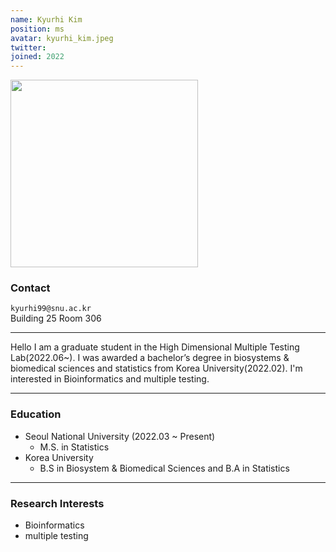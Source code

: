 ```yaml
---
name: Kyurhi Kim
position: ms
avatar: kyurhi_kim.jpeg
twitter:
joined: 2022
---
```


<img width="300" src="{{site.baseurl}}/images/people/{{page.avatar}}" data-action="zoom">

### Contact

<i class="fa fa-envelope-o"></i>  `kyurhi99@snu.ac.kr`<br>
<i class="fa fa-building"></i> Building 25 Room 306 <br> 

<hr>

Hello I am a graduate student in the High Dimensional Multiple Testing Lab(2022.06~). I was awarded a bachelor’s degree in biosystems & biomedical sciences and statistics  from Korea University(2022.02). I'm interested in Bioinformatics and multiple testing.

<hr>

### Education

* Seoul National University (2022.03 ~ Present)
    - M.S. in Statistics
* Korea University 
    - B.S in Biosystem & Biomedical Sciences and B.A in Statistics


<hr>

### Research Interests

* Bioinformatics
* multiple testing